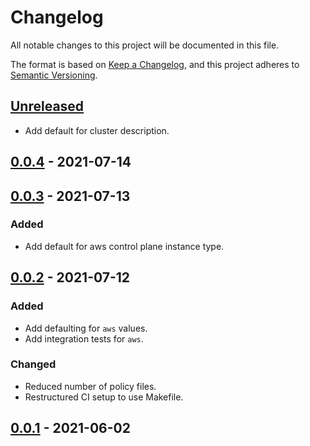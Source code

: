 # Changelog

All notable changes to this project will be documented in this file.

The format is based on [Keep a Changelog](https://keepachangelog.com/en/1.0.0/),
and this project adheres to [Semantic Versioning](https://semver.org/spec/v2.0.0.html).

## [Unreleased]

- Add default for cluster description.

## [0.0.4] - 2021-07-14

## [0.0.3] - 2021-07-13

### Added

- Add default for aws control plane instance type.

## [0.0.2] - 2021-07-12

### Added

- Add defaulting for `aws` values.
- Add integration tests for `aws`.

### Changed

- Reduced number of policy files.
- Restructured CI setup to use Makefile.

## [0.0.1] - 2021-06-02

[Unreleased]: https://github.com/giantswarm/kyverno-policies/compare/v0.0.4...HEAD
[0.0.4]: https://github.com/giantswarm/kyverno-policies/compare/v0.0.3...v0.0.4
[0.0.3]: https://github.com/giantswarm/kyverno-policies/compare/v0.0.2...v0.0.3
[0.0.2]: https://github.com/giantswarm/kyverno-policies/compare/v0.0.1...v0.0.2
[0.0.1]: https://github.com/giantswarm/kyverno-policies/releases/tag/v0.0.1
